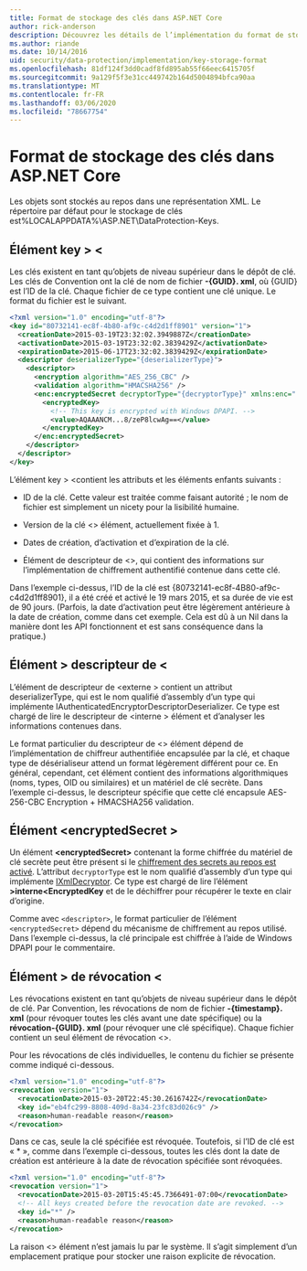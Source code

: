 ```yaml
---
title: Format de stockage des clés dans ASP.NET Core
author: rick-anderson
description: Découvrez les détails de l’implémentation du format de stockage de la clé de protection des données ASP.NET Core.
ms.author: riande
ms.date: 10/14/2016
uid: security/data-protection/implementation/key-storage-format
ms.openlocfilehash: 81df124f3dd0cadf8fd895ab55f66eec6415705f
ms.sourcegitcommit: 9a129f5f3e31cc449742b164d5004894bfca90aa
ms.translationtype: MT
ms.contentlocale: fr-FR
ms.lasthandoff: 03/06/2020
ms.locfileid: "78667754"
---
```

# <a name="key-storage-format-in-aspnet-core"></a>Format de stockage des clés dans ASP.NET Core

<a name="data-protection-implementation-key-storage-format"></a>

Les objets sont stockés au repos dans une représentation XML. Le répertoire par défaut pour le stockage de clés est%LOCALAPPDATA%\ASP.NET\DataProtection-Keys\.

## <a name="the-key-element"></a>Élément key > \<

Les clés existent en tant qu’objets de niveau supérieur dans le dépôt de clé. Les clés de Convention ont la clé de nom de fichier **-{GUID}. xml**, où {GUID} est l’ID de la clé. Chaque fichier de ce type contient une clé unique. Le format du fichier est le suivant.

```xml
<?xml version="1.0" encoding="utf-8"?>
<key id="80732141-ec8f-4b80-af9c-c4d2d1ff8901" version="1">
  <creationDate>2015-03-19T23:32:02.3949887Z</creationDate>
  <activationDate>2015-03-19T23:32:02.3839429Z</activationDate>
  <expirationDate>2015-06-17T23:32:02.3839429Z</expirationDate>
  <descriptor deserializerType="{deserializerType}">
    <descriptor>
      <encryption algorithm="AES_256_CBC" />
      <validation algorithm="HMACSHA256" />
      <enc:encryptedSecret decryptorType="{decryptorType}" xmlns:enc="...">
        <encryptedKey>
          <!-- This key is encrypted with Windows DPAPI. -->
          <value>AQAAANCM...8/zeP8lcwAg==</value>
        </encryptedKey>
      </enc:encryptedSecret>
    </descriptor>
  </descriptor>
</key>
```

L’élément key > \<contient les attributs et les éléments enfants suivants :

* ID de la clé. Cette valeur est traitée comme faisant autorité ; le nom de fichier est simplement un nicety pour la lisibilité humaine.

* Version de la clé \<> élément, actuellement fixée à 1.

* Dates de création, d’activation et d’expiration de la clé.

* Élément de descripteur de \<>, qui contient des informations sur l’implémentation de chiffrement authentifié contenue dans cette clé.

Dans l’exemple ci-dessus, l’ID de la clé est {80732141-ec8f-4B80-af9c-c4d2d1ff8901}, il a été créé et activé le 19 mars 2015, et sa durée de vie est de 90 jours. (Parfois, la date d’activation peut être légèrement antérieure à la date de création, comme dans cet exemple. Cela est dû à un Nil dans la manière dont les API fonctionnent et est sans conséquence dans la pratique.)

## <a name="the-descriptor-element"></a>Élément > descripteur de \<

L’élément de descripteur de \<externe > contient un attribut deserializerType, qui est le nom qualifié d’assembly d’un type qui implémente IAuthenticatedEncryptorDescriptorDeserializer. Ce type est chargé de lire le descripteur de \<interne > élément et d’analyser les informations contenues dans.

Le format particulier du descripteur de \<> élément dépend de l’implémentation de chiffreur authentifiée encapsulée par la clé, et chaque type de désérialiseur attend un format légèrement différent pour ce. En général, cependant, cet élément contient des informations algorithmiques (noms, types, OID ou similaires) et un matériel de clé secrète. Dans l’exemple ci-dessus, le descripteur spécifie que cette clé encapsule AES-256-CBC Encryption + HMACSHA256 validation.

## <a name="the-encryptedsecret-element"></a>Élément \<encryptedSecret >

Un élément **&lt;encryptedSecret&gt;** contenant la forme chiffrée du matériel de clé secrète peut être présent si le [chiffrement des secrets au repos est activé](xref:security/data-protection/implementation/key-encryption-at-rest). L’attribut `decryptorType` est le nom qualifié d’assembly d’un type qui implémente [IXmlDecryptor](/dotnet/api/microsoft.aspnetcore.dataprotection.xmlencryption.ixmldecryptor). Ce type est chargé de lire l’élément **&gt;interne&lt;EncryptedKey** et de le déchiffrer pour récupérer le texte en clair d’origine.

Comme avec `<descriptor>`, le format particulier de l’élément `<encryptedSecret>` dépend du mécanisme de chiffrement au repos utilisé. Dans l’exemple ci-dessus, la clé principale est chiffrée à l’aide de Windows DPAPI pour le commentaire.

## <a name="the-revocation-element"></a>Élément > de révocation \<

Les révocations existent en tant qu’objets de niveau supérieur dans le dépôt de clé. Par Convention, les révocations de nom de fichier **-{timestamp}. xml** (pour révoquer toutes les clés avant une date spécifique) ou la **révocation-{GUID}. xml** (pour révoquer une clé spécifique). Chaque fichier contient un seul élément de révocation \<>.

Pour les révocations de clés individuelles, le contenu du fichier se présente comme indiqué ci-dessous.

```xml
<?xml version="1.0" encoding="utf-8"?>
<revocation version="1">
  <revocationDate>2015-03-20T22:45:30.2616742Z</revocationDate>
  <key id="eb4fc299-8808-409d-8a34-23fc83d026c9" />
  <reason>human-readable reason</reason>
</revocation>
```

Dans ce cas, seule la clé spécifiée est révoquée. Toutefois, si l’ID de clé est « * », comme dans l’exemple ci-dessous, toutes les clés dont la date de création est antérieure à la date de révocation spécifiée sont révoquées.

```xml
<?xml version="1.0" encoding="utf-8"?>
<revocation version="1">
  <revocationDate>2015-03-20T15:45:45.7366491-07:00</revocationDate>
  <!-- All keys created before the revocation date are revoked. -->
  <key id="*" />
  <reason>human-readable reason</reason>
</revocation>
```

La raison \<> élément n’est jamais lu par le système. Il s’agit simplement d’un emplacement pratique pour stocker une raison explicite de révocation.

